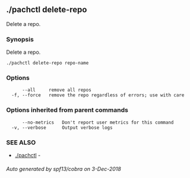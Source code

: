 ## ./pachctl delete-repo

Delete a repo.

### Synopsis


Delete a repo.

```
./pachctl delete-repo repo-name
```

### Options

```
      --all     remove all repos
  -f, --force   remove the repo regardless of errors; use with care
```

### Options inherited from parent commands

```
      --no-metrics   Don't report user metrics for this command
  -v, --verbose      Output verbose logs
```

### SEE ALSO
* [./pachctl](./pachctl.md)	 - 

###### Auto generated by spf13/cobra on 3-Dec-2018
